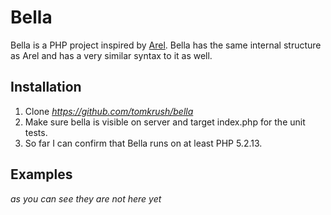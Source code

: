 # Bella

Bella is a PHP project inspired by [Arel](http://github.com/rails/arel). Bella has the same internal structure as Arel and has a very similar syntax to it as well.

## Installation

1. Clone *https://github.com/tomkrush/bella*
2. Make sure bella is visible on server and target index.php for the unit tests.
3. So far I can confirm that Bella runs on at least PHP 5.2.13.

## Examples

*as you can see they are not here yet*
